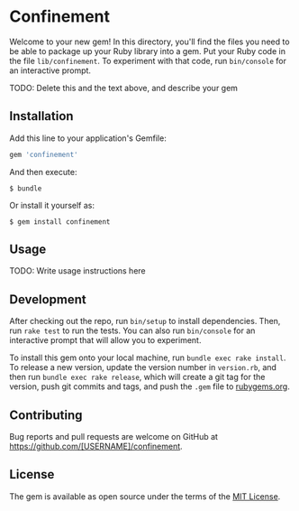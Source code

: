 # Confinement

Welcome to your new gem! In this directory, you'll find the files you need to be able to package up your Ruby library into a gem. Put your Ruby code in the file `lib/confinement`. To experiment with that code, run `bin/console` for an interactive prompt.

TODO: Delete this and the text above, and describe your gem

## Installation

Add this line to your application's Gemfile:

```ruby
gem 'confinement'
```

And then execute:

    $ bundle

Or install it yourself as:

    $ gem install confinement

## Usage

TODO: Write usage instructions here

## Development

After checking out the repo, run `bin/setup` to install dependencies. Then, run `rake test` to run the tests. You can also run `bin/console` for an interactive prompt that will allow you to experiment.

To install this gem onto your local machine, run `bundle exec rake install`. To release a new version, update the version number in `version.rb`, and then run `bundle exec rake release`, which will create a git tag for the version, push git commits and tags, and push the `.gem` file to [rubygems.org](https://rubygems.org).

## Contributing

Bug reports and pull requests are welcome on GitHub at https://github.com/[USERNAME]/confinement.

## License

The gem is available as open source under the terms of the [MIT License](https://opensource.org/licenses/MIT).
